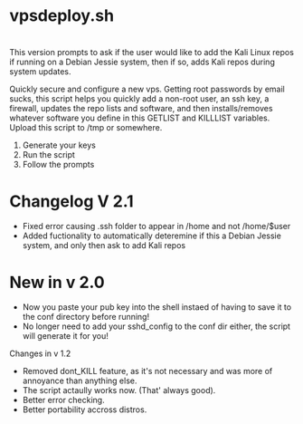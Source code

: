 # vpsdeploy.sh
#

This version prompts to ask if the user would like to add the Kali Linux repos if running on a Debian Jessie system, then if so, adds Kali repos during system updates. 

Quickly secure and configure a new vps. Getting root passwords by email sucks, this script helps you quickly add a non-root user, an ssh key, a firewall,
updates the repo lists and software, and then installs/removes whatever software you define in this GETLIST and KILLLIST variables.
Upload this script to /tmp or somewhere.

1) Generate your keys
2) Run the script
3) Follow the prompts

# Changelog V 2.1
* Fixed error causing .ssh folder to appear in /home and not /home/$user
* Added fuctionality to automatically deteremine if this a Debian Jessie system, and only then ask to add Kali repos
# New in v 2.0
* Now you paste your pub key into the shell instaed of having to save it to the conf directory before running!
* No longer need to add your sshd_config to the conf dir either, the script will generate it for you! 


Changes in v 1.2
- Removed dont_KILL feature, as it's not necessary and was more of annoyance than anything else.
- The script actaully works now. (That' always good).
- Better error checking.
- Better portability accross distros.
